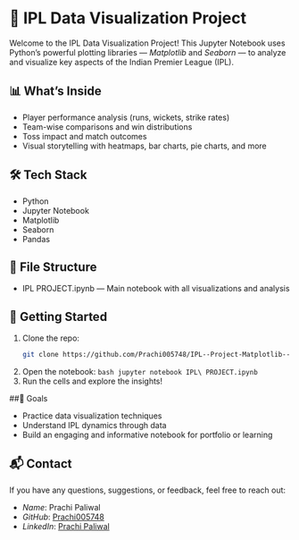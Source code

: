 # 🏏 IPL Data Visualization Project

Welcome to the IPL Data Visualization Project! This Jupyter Notebook uses Python’s powerful plotting libraries — *Matplotlib* and *Seaborn* — to analyze and visualize key aspects of the Indian Premier League (IPL).

## 📊 What’s Inside

- Player performance analysis (runs, wickets, strike rates)
- Team-wise comparisons and win distributions
- Toss impact and match outcomes
- Visual storytelling with heatmaps, bar charts, pie charts, and more

## 🛠 Tech Stack

- Python
- Jupyter Notebook
- Matplotlib
- Seaborn
- Pandas

## 📁 File Structure

- IPL PROJECT.ipynb — Main notebook with all visualizations and analysis

## 🚀 Getting Started

1. Clone the repo:
   ```bash
   git clone https://github.com/Prachi005748/IPL--Project-Matplotlib---Seaborn.git

2. Open the notebook:
   `bash
   jupyter notebook IPL\ PROJECT.ipynb
   `
3. Run the cells and explore the insights!

##🎯 Goals

- Practice data visualization techniques
- Understand IPL dynamics through data
- Build an engaging and informative notebook for portfolio or learning

## 📬 Contact  

If you have any questions, suggestions, or feedback, feel free to reach out:  

- *Name*: Prachi Paliwal
- *GitHub*: [Prachi005748](https://github.com/Prachi005748)  
- *LinkedIn*: [Prachi Paliwal](https://www.linkedin.com/in/prachi-paliwal-799126268/)  
